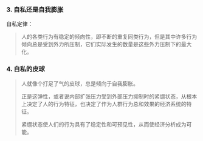 ### 3. 自私还是自我膨胀

自私定律：

> 人的各类行为有稳定的倾向性，即不断的重复同类行为，但是其中许多行为倾向总是受到外力所压制，它们实际发生的数量是这些外力压制下的最大化。

### 4. 自私的皮球

> 人就像个打足了气的皮球，总是倾向于自我膨胀。
>
> 正是这弹性，或者说内部扩张压力受到外部压力抑制时的紧绷状态，从根本上决定了人的行为特征，也决定了作为人群行为总和效果的经济系统的特征。
>
> 紧绷状态使人们的行为具有了稳定性和可预见性，从而使经济分析成为可能。